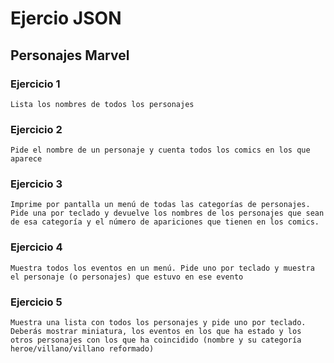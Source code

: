 # Ejercio JSON

## Personajes Marvel

### 	Ejercicio 1

	Lista los nombres de todos los personajes

###     Ejercicio 2

	Pide el nombre de un personaje y cuenta todos los comics en los que aparece

###     Ejercicio 3

	Imprime por pantalla un menú de todas las categorías de personajes. Pide una por teclado y devuelve los nombres de los personajes que sean de esa categoría y el número de apariciones que tienen en los comics.

###     Ejercicio 4

	Muestra todos los eventos en un menú. Pide uno por teclado y muestra el personaje (o personajes) que estuvo en ese evento

###     Ejercicio 5

	Muestra una lista con todos los personajes y pide uno por teclado. Deberás mostrar miniatura, los eventos en los que ha estado y los otros personajes con los que ha coincidido (nombre y su categoría heroe/villano/villano reformado)
